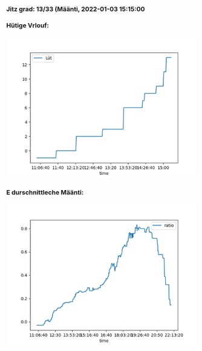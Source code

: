 ### Jitz grad: 13/33 (Määnti, 2022-01-03 15:15:00

### Hütige Vrlouf:
![Graph](Today.png)

### E durschnittleche Määnti:
![Graph](Määnti.png)